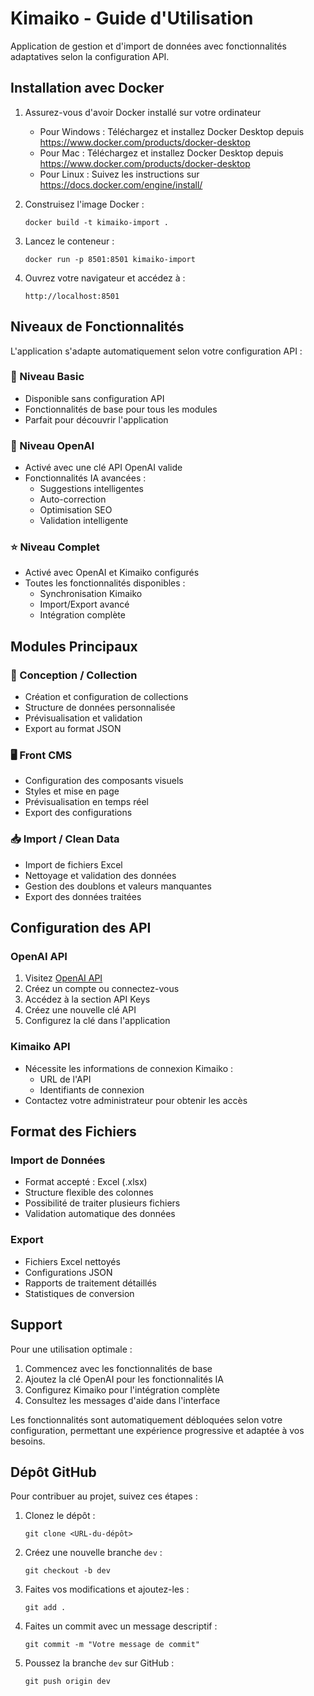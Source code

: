 # Kimaiko - Guide d'Utilisation

Application de gestion et d'import de données avec fonctionnalités adaptatives selon la configuration API.

## Installation avec Docker

1. Assurez-vous d'avoir Docker installé sur votre ordinateur
   - Pour Windows : Téléchargez et installez Docker Desktop depuis https://www.docker.com/products/docker-desktop
   - Pour Mac : Téléchargez et installez Docker Desktop depuis https://www.docker.com/products/docker-desktop
   - Pour Linux : Suivez les instructions sur https://docs.docker.com/engine/install/

2. Construisez l'image Docker :
   ```
   docker build -t kimaiko-import .
   ```

3. Lancez le conteneur :
   ```
   docker run -p 8501:8501 kimaiko-import
   ```

4. Ouvrez votre navigateur et accédez à :
   ```
   http://localhost:8501
   ```

## Niveaux de Fonctionnalités

L'application s'adapte automatiquement selon votre configuration API :

### 🌱 Niveau Basic
- Disponible sans configuration API
- Fonctionnalités de base pour tous les modules
- Parfait pour découvrir l'application

### 🤖 Niveau OpenAI
- Activé avec une clé API OpenAI valide
- Fonctionnalités IA avancées :
  * Suggestions intelligentes
  * Auto-correction
  * Optimisation SEO
  * Validation intelligente

### ⭐ Niveau Complet
- Activé avec OpenAI et Kimaiko configurés
- Toutes les fonctionnalités disponibles :
  * Synchronisation Kimaiko
  * Import/Export avancé
  * Intégration complète

## Modules Principaux

### 🎨 Conception / Collection
- Création et configuration de collections
- Structure de données personnalisée
- Prévisualisation et validation
- Export au format JSON

### 🖥️ Front CMS
- Configuration des composants visuels
- Styles et mise en page
- Prévisualisation en temps réel
- Export des configurations

### 📥 Import / Clean Data
- Import de fichiers Excel
- Nettoyage et validation des données
- Gestion des doublons et valeurs manquantes
- Export des données traitées

## Configuration des API

### OpenAI API
1. Visitez [OpenAI API](https://platform.openai.com/signup)
2. Créez un compte ou connectez-vous
3. Accédez à la section API Keys
4. Créez une nouvelle clé API
5. Configurez la clé dans l'application

### Kimaiko API
- Nécessite les informations de connexion Kimaiko :
  * URL de l'API
  * Identifiants de connexion
- Contactez votre administrateur pour obtenir les accès

## Format des Fichiers

### Import de Données
- Format accepté : Excel (.xlsx)
- Structure flexible des colonnes
- Possibilité de traiter plusieurs fichiers
- Validation automatique des données

### Export
- Fichiers Excel nettoyés
- Configurations JSON
- Rapports de traitement détaillés
- Statistiques de conversion

## Support

Pour une utilisation optimale :
1. Commencez avec les fonctionnalités de base
2. Ajoutez la clé OpenAI pour les fonctionnalités IA
3. Configurez Kimaiko pour l'intégration complète
4. Consultez les messages d'aide dans l'interface

Les fonctionnalités sont automatiquement débloquées selon votre configuration, permettant une expérience progressive et adaptée à vos besoins.

## Dépôt GitHub

Pour contribuer au projet, suivez ces étapes :

1. Clonez le dépôt :
   ```
   git clone <URL-du-dépôt>
   ```

2. Créez une nouvelle branche `dev` :
   ```
   git checkout -b dev
   ```

3. Faites vos modifications et ajoutez-les :
   ```
   git add .
   ```

4. Faites un commit avec un message descriptif :
   ```
   git commit -m "Votre message de commit"
   ```

5. Poussez la branche `dev` sur GitHub :
   ```
   git push origin dev
